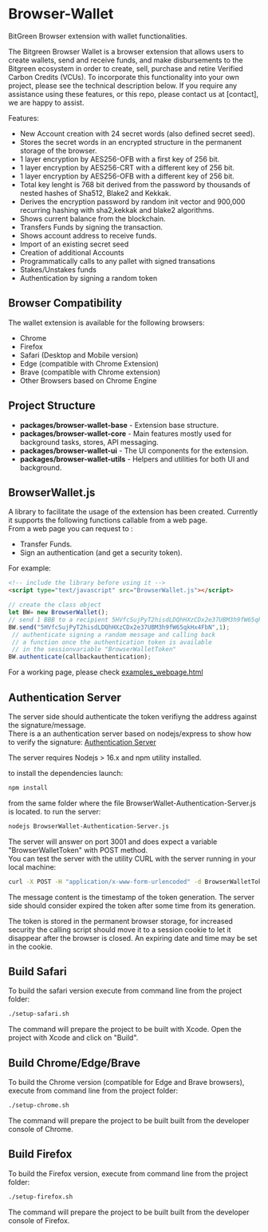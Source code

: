 # Browser-Wallet
BitGreen Browser extension with wallet functionalities.

The Bitgreen Browser Wallet is a browser extension that allows users to create wallets, send and receive funds, and make disbursements to the Bitgreen ecosystem in order to create, sell, purchase and retire Verified Carbon Credits (VCUs). To incorporate this functionality into your own project, please see the technical description below. If you require any assistance using these features, or this repo, please contact us at [contact], we are happy to assist.

Features:
- New Account creation with 24 secret words (also defined secret seed).  
- Stores the secret words in an encrypted structure in the permanent storage of the browser.  
- 1 layer encryption by AES256-OFB with a first key of 256 bit.
- 1 layer encryption by AES256-CRT with a different key of 256 bit.
- 1 layer encryption by AES256-OFB with a different key of 256 bit.
- Total key lenght is 768 bit derived from the password by thousands of nested hashes of Sha512, Blake2  and Kekkak.  
- Derives the encryption password by random init vector and 900,000 recurring hashing with sha2,kekkak and blake2 algorithms.  
- Shows current balance from the blockchain.  
- Transfers Funds by signing the transaction.
- Shows account address to receive funds.
- Import of an existing secret seed
- Creation of additional Accounts
- Programmatically calls to any pallet with signed transations
- Stakes/Unstakes funds
- Authentication by signing a random token

## Browser Compatibility
The wallet extension is available for the following browsers:  
- Chrome
- Firefox 
- Safari (Desktop and Mobile version)
- Edge (compatible with Chrome Extension)
- Brave (compatible with Chrome extension)
- Other Browsers based on Chrome Engine

## Project Structure
- **packages/browser-wallet-base** - Extension base structure.
- **packages/browser-wallet-core** - Main features mostly used for background tasks, stores, API messaging.
- **packages/browser-wallet-ui** - The UI components for the extension.
- **packages/browser-wallet-utils** - Helpers and utilities for both UI and background.

## BrowserWallet.js
A library to facilitate the usage of the extension has been created. Currently it supports the following functions callable from a web page.  
From a web page you can request to :  
- Transfer Funds.
- Sign an authentication (and get a security token).

For example:
```html
<!-- include the library before using it -->
<script type="text/javascript" src="BrowserWallet.js"></script>
```
```js
// create the class object
let BW= new BrowserWallet();
// send 1 BBB to a recipient 5HVfcSujPyT2hisdLDQhHXzCDx2e37UBM3h9fW65qkHx4FbN
BW.send("5HVfcSujPyT2hisdLDQhHXzCDx2e37UBM3h9fW65qkHx4FbN",1);
 // authenticate signing a random message and calling back 
 // a function once the authentication token is available 
 // in the sessionvariable "BrowserWalletToken"
BW.authenticate(callbackauthentication);
```

For a working page, please check [examples_webpage.html](examples_webpage.html)

## Authentication Server

The server side should authenticate the token verifiyng the address against the signature/message.  
There is a an authentication server based on nodejs/express to show how to verify the signature:
[Authentication Server](authentication-server/)  

The server requires Nodejs > 16.x and npm utility installed.  

to install the dependencies launch:  
```bash
npm install
```
from the same folder where the file BrowserWallet-Authentication-Server.js is located.
to run the server:
```bash
nodejs BrowserWallet-Authentication-Server.js
```

The server will answer on port 3001 and does expect a variable "BrowserWalletToken" with POST method.  
You can test the server with the utility CURL with the server running in your local machine:
```bash
curl -X POST -H "application/x-www-form-urlencoded" -d BrowserWalletToken='{"message":"1651209684994","signature":"0xfaca8deff055379324d6d172eefb48c9f53a78b6d1612c2e7e43effd3967b4344ffc486a9dc9afa08a1a15f5f46cb2d2317a31aab3ada5be866bb49599d7458d","address":"5EEdVDNbCB6jYKSzxH1puaGrhd2WWk1Xs3uoxrPAqJfkrnVs","publickey":"0x600a35e55307f1afc1379bb9e32bd10f5278554e97c7dfd4d6f43559f0fdd906"}' http://localhost:3001  
```
The message content is the timestamp of the token generation. The server side should consider expired the token after some time from its generation.  
  
The token is stored in the permanent browser storage, for increased security the calling script should move it to a session cookie to let it disappear after the browser is closed. An expiring date and time may be set in the cookie.

## Build Safari
To build the safari version execute from command line from the project folder:  
```bash
./setup-safari.sh
```
The command will prepare the project to be built with Xcode.
Open the project with Xcode and click on "Build".

## Build Chrome/Edge/Brave
To build the Chrome version (compatible for Edge and Brave browsers), execute from command line from the project folder:  
```bash
./setup-chrome.sh
```
The command will prepare the project to be built built from the developer console of Chrome.  


## Build Firefox
To build the Firefox version, execute from command line from the project folder:  
```bash
./setup-firefox.sh
```
The command will prepare the project to be built built from the developer console of Firefox.  
